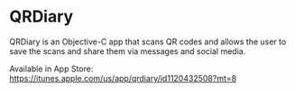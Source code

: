 # QRDiary

QRDiary is an Objective-C app that scans QR codes and allows the user to save the scans and share them via 
messages and social media.

Available in App Store: https://itunes.apple.com/us/app/qrdiary/id1120432508?mt=8
